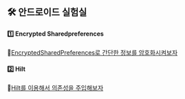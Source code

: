 ## 🛠 안드로이드 실험실  
#### 1️⃣ Encrypted Sharedpreferences  
🔐[EncryptedSharedPreferences로 간단한 정보를 암호화시켜보자](https://blog.naver.com/04_20am/223263009609)  

#### 2️⃣ Hilt  
🔗[Hilt를 이용해서 의존성을 주입해보자](https://blog.naver.com/04_20am/223339427263)
